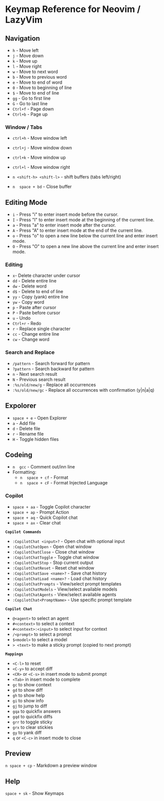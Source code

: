 # Keymap Reference for Neovim / LazyVim

## Navigation

- `h` - Move left
- `j` - Move down
- `k` - Move up
- `l` - Move right
- `w` - Move to next word
- `b` - Move to previous word
- `e` - Move to end of word
- `0` - Move to beginning of line
- `$` - Move to end of line
- `gg` - Go to first line
- `G` - Go to last line
- `Ctrl+f` - Page down
- `Ctrl+b` - Page up

### Window / Tabs

- `ctrl+h` - Move window left
- `ctrl+j` - Move window down
- `ctrl+k` - Move window up
- `ctrl+l` - Move window right

- `n <shift-h> <shift-l>` - shift buffers (tabs left/right)
- `n  space + bd` - Close buffer

## Editing Mode

- `i` - Press "i" to enter insert mode before the cursor.
- `I` - Press "I" to enter insert mode at the beginning of the current line.
- `a` - Press "a" to enter insert mode after the cursor.
- `A` - Press "A" to enter insert mode at the end of the current line.
- `o` - Press "o" to open a new line below the current line and enter insert mode.
- `O` - Press "O" to open a new line above the current line and enter insert mode.

### Editing

- `x`- Delete character under cursor
- `dd` - Delete entire line
- `dw` - Delete word
- `d$` - Delete to end of line
- `yy` - Copy (yank) entire line
- `yw` - Copy word
- `p` - Paste after cursor
- `P` - Paste before cursor
- `u` - Undo
- `Ctrl+r` - Redo
- `r` - Replace single character
- `cc` - Change entire line
- `cw` - Change word

### Search and Replace

- `/pattern` - Search forward for pattern
- `?pattern` - Search backward for pattern
- `n` - Next search result
- `N` - Previous search result
- `:%s/old/new/g` - Replace all occurrences
- `:%s/old/new/gc` - Replace all occurrences with confirmation (y|n|a|q)

## Expolorer

- `space + e` - Open Explorer
- `a` - Add file
- `d` - Delete file
- `r` - Rename file
- `H` - Toggle hidden files

## Codeing

- `n  gcc` - Comment out/inn line
- Formatting:
  - `n  space + cf` - Format
  - `n  space + cF` - Format Injected Language

### Copilot

- `space + aa` - Toggle Copilot character
- `space + ap` - Prompt Action
- `space + aq` - Quick Copilot chat
- `space + ax` - Clear chat

**`Copilot Commands`**

- `:CopilotChat <input>?` - Open chat with optional input
- `:CopilotChatOpen` - Open chat window
- `:CopilotChatClose` - Close chat window
- `:CopilotChatToggle` - Toggle chat window
- `:CopilotChatStop` - Stop current output
- `:CopilotChatReset` - Reset chat window
- `:CopilotChatSave <name>?` - Save chat history
- `:CopilotChatLoad <name>?` - Load chat history
- `:CopilotChatPrompts` - View/select prompt templates
- `:CopilotChatModels` - View/select available models
- `:CopilotChatAgents` - View/select available agents
- `:CopilotChat<PromptName>` - Use specific prompt template

**`Copilot Chat`**

- `@<agent>` to select an agent
- `#<context>` to select a context
- `#<context>:<input>` to select input for context
- `/<prompt>` to select a prompt
- `$<model>` to select a model
- `> <text>` to make a sticky prompt (copied to next prompt)

**`Mappings`**

- `<C-l>` to reset
- `<C-y>` to accept diff
- `<CR>` or `<C-s>` in insert mode to submit prompt
- `<Tab>` in insert mode to complete
- `gc` to show context
- `gd` to show diff
- `gh` to show help
- `gi` to show info
- `gj` to jump to diff
- `gqa` to quickfix answers
- `gqd` to quickfix diffs
- `grr` to toggle sticky
- `grx` to clear stickies
- `gy` to yank diff
- `q` or `<C-c>` in insert mode to close

## Preview

`n space + cp` - Markdown a preview window

## Help

`space + sk` - Show Keymaps
